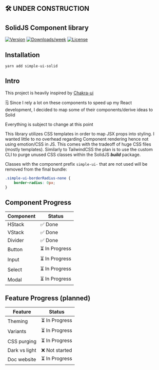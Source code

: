 ## 🛠 UNDER CONSTRUCTION

## SolidJS Component library

[![Version](https://img.shields.io/npm/v/simple-ui-solid.svg)](https://npmjs.org/package/simple-ui-solid)
[![Downloads/week](https://img.shields.io/npm/dw/simple-ui-solid.svg)](https://npmjs.org/package/simple-ui-solid)
[![License](https://img.shields.io/npm/l/simple-ui-solid.svg)](https://github.com/lpturmel/simple-ui-solid/blob/master/package.json)

## Installation

`yarn add simple-ui-solid`

## Intro

This project is heavily inspired by [Chakra-ui](https://github.com/chakra-ui/chakra-ui)

🗒 Since I rely a lot on these components to speed up my React development, I decided to map some of their components/derive ideas to Solid

Everything is subject to change at this point

This library utilizes CSS templates in order to map JSX props into styling. I wanted little to no overhead regarding Component rendering hence not using emotion/CSS in JS. This comes with the tradeoff of huge CSS files (mostly templates). Similarly to TailwindCSS the plan is to use the custom CLI to purge unused CSS classes within the SolidJS ***build*** package.

Classes with the component prefix `simple-ui-` that are not used will be removed from the final bundle:
```CSS
.simple-ui-borderRadius-none {
	border-radius: 0px;
}
```

## Component Progress

| Component | Status |
| --------- | ------ |
| HStack | ✅ Done |
| VStack | ✅ Done |
| Divider | ✅ Done |
| Button | ⏳ In Progress |
| Input | ⏳ In Progress |
| Select | ⏳ In Progress |
| Modal | ⏳ In Progress |

## Feature Progress (planned)

| Feature | Status |
| --------- | ------ |
| Theming | ⏳ In Progress |
| Variants | ⏳ In Progress |
| CSS purging | ⏳ In Progress |
| Dark vs light | ❌  Not started |
| Doc website | ⏳ In Progress |
